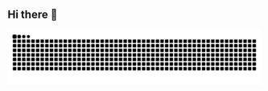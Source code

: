 ## Hi there 👋

![Snake animation](https://raw.githubusercontent.com/Cauazinkj/Cauazinkj/output/github-contribution-grid-snake.svg)
